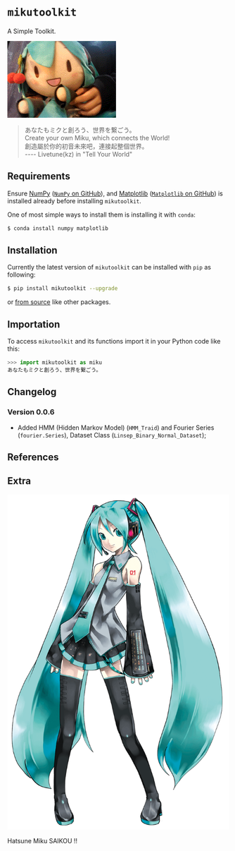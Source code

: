 # `mikutoolkit`

A Simple Toolkit.

![](https://github.com/sandyzikun/mikutoolkit/raw/init/fufu.gif)

> あなたもミクと創ろう、世界を繋ごう。 \
> Create your own Miku, which connects the World! \
> 創造屬於你的初音未來吧，連接起整個世界。 \
> ---- Livetune(kz) in "Tell Your World"

## Requirements

Ensure [NumPy](https://numpy.org/) ([`NumPy` on GitHub](https://github.com/numpy/numpy/)), and [Matplotlib](https://matplotlib.org/) ([`Matplotlib` on GitHub](https://github.com/matplotlib/matplotlib/)) is installed already before installing `mikutoolkit`.

One of most simple ways to install them is installing it with `conda`:

```sh
$ conda install numpy matplotlib
```

## Installation

Currently the latest version of `mikutoolkit` can be installed with `pip` as following:

```sh
$ pip install mikutoolkit --upgrade
```

or [from source](https://github.com/sandyzikun/mikutoolkit/) like other packages.

## Importation

To access `mikutoolkit` and its functions import it in your Python code like this:

```py
>>> import mikutoolkit as miku
あなたもミクと創ろう、世界を繋ごう。
```

## Changelog

### Version 0.0.6

* Added HMM (Hidden Markov Model) (`HMM_Traid`) and Fourier Series (`fourier.Series`), Dataset Class (`Linsep_Binary_Normal_Dataset`);

## References

## Extra

![](https://github.com/sandyzikun/mikutoolkit/raw/init/mikuv2.jpeg)

Hatsune Miku SAIKOU !!
